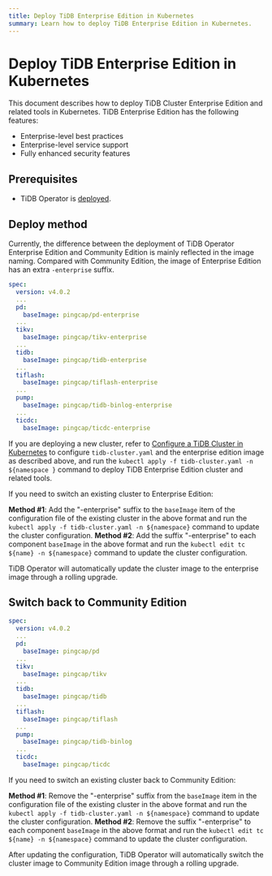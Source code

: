 ```yaml
---
title: Deploy TiDB Enterprise Edition in Kubernetes
summary: Learn how to deploy TiDB Enterprise Edition in Kubernetes.
---
```


# Deploy TiDB Enterprise Edition in Kubernetes

This document describes how to deploy TiDB Cluster Enterprise Edition and related tools in Kubernetes. TiDB Enterprise Edition has the following features:

* Enterprise-level best practices
* Enterprise-level service support
* Fully enhanced security features

## Prerequisites

* TiDB Operator is [deployed](deploy-tidb-operator.md).
  
## Deploy method

Currently, the difference between the deployment of TiDB Operator Enterprise Edition and Community Edition is mainly reflected in the image naming. Compared with Community Edition, the image of Enterprise Edition has an extra `-enterprise` suffix.

```yaml
spec:
  version: v4.0.2
  ...
  pd:
    baseImage: pingcap/pd-enterprise
  ...
  tikv:
    baseImage: pingcap/tikv-enterprise
  ...
  tidb:
    baseImage: pingcap/tidb-enterprise
  ...
  tiflash:
    baseImage: pingcap/tiflash-enterprise
  ...
  pump:
    baseImage: pingcap/tidb-binlog-enterprise
  ...
  ticdc:
    baseImage: pingcap/ticdc-enterprise
```

If you are deploying a new cluster, refer to [Configure a TiDB Cluster in Kubernetes](configure-a-tidb-cluster.md) to configure `tidb-cluster.yaml` and the enterprise edition image as described above, and run the `kubectl apply -f tidb-cluster.yaml -n ${namespace }` command to deploy TiDB Enterprise Edition cluster and related tools.

If you need to switch an existing cluster to Enterprise Edition:

**Method #1**: Add the "-enterprise" suffix to the `baseImage` item of the configuration file of the existing cluster in the above format and run the `kubectl apply -f tidb-cluster.yaml -n ${namespace}` command to update the cluster configuration. 
**Method #2**: Add the suffix "-enterprise" to each component `baseImage` in the above format and run the `kubectl edit tc ${name} -n ${namespace}` command to update the cluster configuration.

TiDB Operator will automatically update the cluster image to the enterprise image through a rolling upgrade.

## Switch back to Community Edition

```yaml
spec:
  version: v4.0.2
  ...
  pd:
    baseImage: pingcap/pd
  ...
  tikv:
    baseImage: pingcap/tikv
  ...
  tidb:
    baseImage: pingcap/tidb
  ...
  tiflash:
    baseImage: pingcap/tiflash
  ...
  pump:
    baseImage: pingcap/tidb-binlog
  ...
  ticdc:
    baseImage: pingcap/ticdc
```

If you need to switch an existing cluster back to Community Edition:

**Method #1**: Remove the "-enterprise" suffix from the `baseImage` item in the configuration file of the existing cluster in the above format and run the `kubectl apply -f tidb-cluster.yaml -n ${namespace}` command to update the cluster configuration.
**Method #2**: Remove the suffix "-enterprise" to each component `baseImage` in the above format and run the `kubectl edit tc ${name} -n ${namespace}` command to update the cluster configuration.

After updating the configuration, TiDB Operator will automatically switch the cluster image to Community Edition image through a rolling upgrade.